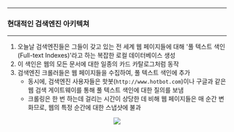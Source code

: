 -----
### 현대적인 검색엔진 아키텍쳐
-----
1. 오늘날 검색엔진들은 그들이 갖고 있는 전 세계 웹 페이지들에 대해 '풀 텍스트 색인(Full-text Indexes)'라고 하는 복잡한 로컬 데이터베이스 생성
2. 이 색인은 웹의 모든 문서에 대한 일종의 카드 카탈로그처럼 동작
3. 검색엔진 크롤러들은 웹 페이지들을 수집하여, 풀 텍스트 색인에 추가
   - 동시에, 검색엔진 사용자들은 핫봇(```http://www.hotbot.com```)이나 구글과 같은 웹 검색 게이트웨이를 통해 풀 텍스트 색인에 대한 질의를 보냄
   - 크롤링은 한 번 하는데 걸리는 시간이 상당한 데 비해 웹 페이지들은 매 순간 변화므로, 웹의 특정 순간에 대한 스냅샷에 불과
<div align="center">
<img src="https://github.com/user-attachments/assets/e07fbfc5-1299-4e73-864d-b1e91c209173">
</div>
